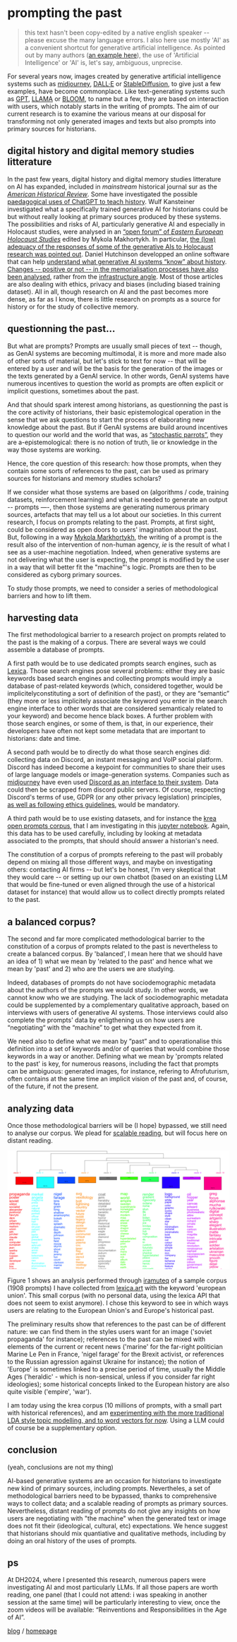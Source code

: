 # prompting the past

> this text hasn't been copy-edited by a native english speaker -- please excuse the many language errors. I also here use mostly 'AI' as a convenient shortcut for generative artificial intelligence. As pointed out by many authors ([an example here](https://academic-oup-com.proxy.bnl.lu/ahr/article-abstract/128/3/1354/7282256)), the use of 'Artificial Intelligence' or 'AI' is, let's say, ambiguous, unprecise. 

For several years now, images created by generative artificial intelligence systems such as [midjourney](https://www.midjourney.com/home?callbackUrl=%2Fexplore), [DALL·E](https://openai.com/dall-e-2) or [StableDiffusion](https://stability.ai), to give just a few examples, have become commonplace. Like text-generating systems such as [GPT](https://openai.com/gpt-4), [LLAMA](https://ai.meta.com/llama/) or [BLOOM](https://huggingface.co/bigscience/bloom), to name but a few, they are based on interaction with users, which notably starts in the writing of prompts. The aim of our current research is to examine the various means at our disposal for transforming not only generated images and texts but also prompts into primary sources for historians.

## digital history and digital memory studies litterature

In the past few years, digital history and digital memory studies litterature on AI has expanded, included in *mainstream* historical journal sur as the [*American Historical Review*](https://academic.oup.com/ahr/article-abstract/128/3/1345/7282240). Some have investigated the possible [paedagogical uses of ChatGPT to teach history](http://arxiv.org/abs/2310.10808). Wulf Kansteiner investigated what a specifically trained generative AI for historians could be but without really looking at primary sources produced by these systems. The possibilities and risks of AI, particularly generative AI and especially in Holocaust studies, were analysed in an [“open forum” of *Eastern European Holocaust Studies*](https://www.degruyter.com/document/doi/10.1515/eehs-2023-0053/html) edited by Mykola Makhortykh. In particular, [the (low) adequacy of the responses of some of the generative AIs to Holocaust research was pointed out](https://www.degruyter.com/document/doi/10.1515/eehs-2023-0054/html). Daniel Hutchinson developped an online software that can help [understand what generative AI systems “know” about history](https://dr-hutchinson-what-do-ais-know-about-history-app-i3l5jo.streamlit.app/). [Changes -- positive or not -- in the memorialisation processes have also been analysed](https://link.springer.com/article/10.1007/s44163-023-00072-6), rather from the [infrastructure angle](https://journals.sagepub.com/doi/10.1177/17506980231202849?icid=int.sj-full-text.citing-articles.1). Most of those articles are also dealing with ethics, privacy and biases (including biased training dataset). All in all, though research on AI and the past becomes more dense, as far as I know, there is little research on prompts as a source for history or for the study of collective memory.

## questionning the past...

But what are prompts? Prompts are usually small pieces of text -- though, as GenAI systems are becoming multimodal, it is more and more made also of other sorts of material, but let's stick to text for now -- that will be entered by a user and will be the basis for the generation of the images or the texts generated by a GenAI service. In other words, GenAI systems have numerous incentives to question the world as prompts are often explicit or implicit questions, sometimes about the past.

And that should spark interest among historians, as questionning the past is the core activity of historians, their basic epistemological operation in the sense that we ask questions to start the process of elaborating new knowledge about the past. But if GenAI systems are build around incentives to question our world and the world that was, as [“stochastic parrots”](https://dl.acm.org/doi/10.1145/3442188.3445922), they are a-epistemological: there is no notion of truth, lie or knowledge in the way those systems are working.

Hence, the core question of this research: how those prompts, when they contain some sorts of references to the past, can be used as primary sources for historians and memory studies scholars? 

If we consider what those systems are based on (algorithms / code, training datasets, reinforcement learning) and what is needed to generate an output -- prompts —-, then those systems are generating numerous primary sources, artefacts that may tell us a lot about our societies. In this current research, I focus on prompts relating to the past. Prompts, at first sight, could be considered as open doors to users' imagination about the past. But, following in a way [Mykola Markhortykh](https://journals.sagepub.com/doi/full/10.1177/17506980231202849), the writing of a prompt is the result also of the intervention of non-human agency, *ie* is the result of what I see as a user-machine negotiation. Indeed, when generative systems are not delivering what the user is expecting, the prompt is modified by the user in a way that will better fit the "machine"'s logic. Prompts are then to be considered as cyborg primary sources.

To study those prompts, we need to consider a series of methodological barriers and how to lift them.

## harvesting data

The first methodological barrier to a research project on prompts related to the past is the making of a corpus. There are several ways we could assemble a database of prompts.

A first path would be to use dedicated prompts search engines, such as [Lexica](https://lexica.art/). Those search engines pose several problems: either they are basic keywords based search engines and collecting prompts would imply a database of past-related keywords (which, considered together, would be implicitelyconstituting a sort of definition of the past), or they are “semantic” (they more or less implicitely associate the keyword you enter in the search engine interface to other words that are considered semanticaly related to your keyword) and become hence black boxes. A further problem with those search engines, or some of them, is that, in our experience, their developers have often not kept some metadata that are important to historians: date and time.

A second path would be to directly do what those search engines did: collecting data on Discord, an instant messaging and VoIP social platform. Discord has indeed become a keypoint for communities to share their uses of large language models or image-generation systems. Companies such as [midjourney](https://www.midjourney.com/home?callbackUrl=%2Fexplore) have even used [Discord as an interface to their system](https://docs.midjourney.com/docs/midjourney-discord). Data could then be scrapped from discord public servers. Of course, respecting Discord's terms of use, GDPR (or any other privacy legislation) principles, [as well as following ethics guidelines](https://aoir.org/reports/ethics3.pdf), would be mandatory.

A third path would be to use existing datasets, and for instance the [krea open prompts corpus](https://github.com/krea-ai/open-prompts), that I am investigating in this [jupyter notebook](https://github.com/inactinique/DH2024_prompting_the_past/blob/main/prompting_the_past.ipynb). Again, this data has to be used carefully, including by looking at metadata associated to the prompts, that should should answer a historian's need.

The constitution of a corpus of prompts refereing to the past will probably depend on mixing all those different ways, and maybe on investigating others: contacting AI firms -- but let's be honest, I'm very skeptical that they would care -- or setting up our own chatbot (based on an existing LLM that would be fine-tuned or even aligned through the use of a historical dataset for instance) that would allow us to collect directly prompts related to the past.

## a balanced corpus?

The second and far more complicated methodological barrier to the constitution of a corpus of prompts related to the past is nevertheless to create a balanced corpus. By 'balanced', I mean here that we should have an idea of 1\) what we mean by 'related to the past' and hence what we mean by 'past' and 2\) who are the users we are studying.

Indeed, databases of prompts do not have sociodemographic metadata about the authors of the prompts we would study. In other words, we cannot know who we are studying. The lack of sociodemographic metadata could be supplemented by a complementary qualitative approach, based on interviews with users of generative AI systems. Those interviews could also complete the prompts' data by enligthening us on how users are “negotiating“ with the “machine” to get what they expected from it.

We need also to define what we mean by ”past” and to operationalise this definition into a set of keywords and/or of queries that would combine those keywords in a way or another. Defining what we mean by 'prompts related to the past' is key, for numerous reasons, including the fact that prompts can be ambiguous: generated images, for instance, refering to Afrofuturism, often contains at the same time an implicit vision of the past and, of course, of the future, if not the present.

## analyzing data

Once those methodological barriers will be (I hope) bypassed, we still need to analyse our corpus. We plead for [scalable reading](https://journalofdigitalhistory.org/en/article/jXupS3QAeNgb), but will focus here on distant reading.

![Figure 1](../../prez/img/06_dendro.png)

Figure 1 shows an analysis performed through [iramuteq](http://iramuteq.org) of a sample corpus (1908 prompts) I have collected from [lexica.art](https://lexica.art) with the keyword 'european union'. This small corpus (with no personal data, using the lexica API that does not seem to exist anymore).  I chose this keyword to see in which ways users are relating to the European Union's and Europe's historical past.

The preliminary results show that references to the past can be of different nature: we can find them in the styles users want for an image ('soviet propaganda' for instance); references to the past can be mixed with elements of the current or recent news ('marine' for the far-right politician Marine Le Pen in France, 'nigel farage' for the Brexit activist, or references to the Russian agression against Ukraine for instance); the notion of 'Europe' is sometimes linked to a precise period of time, usually the Middle Ages ('heraldic' - which is non-sensical, unless if you consider far right ideologies); some historical concepts linked to the European history are also quite visible ('empire', 'war').

I am today using the krea corpus (10 millions of prompts, with a small part with historical references), and am [experimenting with the more traditional LDA style topic modelling, and to word vectors for now](https://github.com/inactinique/DH2024_prompting_the_past/blob/main/prompting_the_past.ipynb). Using a LLM could of course be a supplementary option. 

## conclusion

(yeah, conclusions are not my thing)

AI-based generative systems are an occasion for historians to investigate new kind of primary sources, including prompts. Nevertheles, a set of methodological barriers need to be bypassed, thanks to comprehensive ways to collect data; and a scalable reading of prompts as primary sources. Nevertheless, distant reading of prompts do not give any insights on how users are negotiating with "the machine" when the generated text or image does not fit their (ideological, cultural, etc) expectations. We hence suggest that historians should mix quantiative and qualitative methods, including by doing an oral history of the uses of prompts.

## ps

At DH2024, where I presented this research, numerous papers were investigating AI and most particularly LLMs. If all those papers are worth reading, one panel (that I could not attend: i was speaking in another session at the same time) will be particularly interesting to view, once the zoom videos will be available: “Reinventions and Responsibilities in the Age of AI”.

[blog](../blog.md) / [homepage](../../README.md)